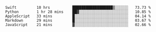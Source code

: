 
<!--START_SECTION:waka-->
```text
Swift         10 hrs          ██████████████████▒░░░░░░   73.73 % 
Python        1 hr 28 mins    ██▓░░░░░░░░░░░░░░░░░░░░░░   10.85 % 
AppleScript   33 mins         █░░░░░░░░░░░░░░░░░░░░░░░░   04.14 % 
Markdown      29 mins         █░░░░░░░░░░░░░░░░░░░░░░░░   03.67 % 
JavaScript    21 mins         ▓░░░░░░░░░░░░░░░░░░░░░░░░   02.66 % 
```
<!--END_SECTION:waka-->

